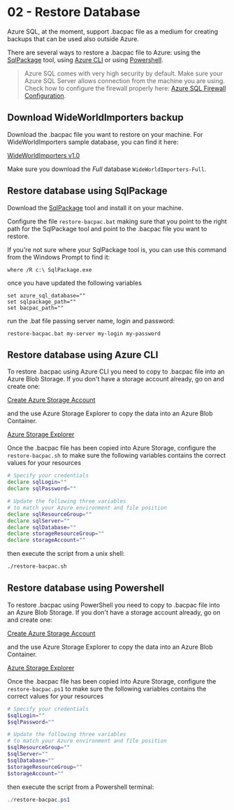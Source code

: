 # 02 - Restore Database

Azure SQL, at the moment, support .bacpac file as a medium for creating backups that can be used also outside Azure.

There are several ways to restore a .bacpac file to Azure: using the [SqlPackage](https://docs.microsoft.com/en-us/sql/tools/sqlpackage) tool, using [Azure CLI](https://docs.microsoft.com/en-us/cli/azure/install-azure-cli?view=azure-cli-latest) or using [Powershell](https://docs.microsoft.com/en-us/powershell/azure/).

> Azure SQL comes with very high security by default. Make sure your Azure SQL Server allows connection from the machine you are using. Check how to configure the firewall properly here: [Azure SQL Firewall Configuration](https://docs.microsoft.com/en-us/azure/sql-database/sql-database-firewall-configure#from-the-database-overview-page).

## Download WideWorldImporters backup

Download the .bacpac file you want to restore on your machine. For WideWorldImporters sample database, you can find it here:

[WideWorldImporters v1.0](https://github.com/Microsoft/sql-server-samples/releases/tag/wide-world-importers-v1.0)

Make sure you download the *Full* database `WideWorldImporters-Full`.

## Restore database using SqlPackage

Download the [SqlPackage](https://docs.microsoft.com/en-us/sql/tools/sqlpackage) tool and install it on your machine. 

Configure the file `restore-bacpac.bat` making sure that you point to the right path for the SqlPackage tool and point to the .bacpac file you want to restore.

If you're not sure where your SqlPackage tool is, you can use this command from the Windows Prompt to find it:

```text
where /R c:\ SqlPackage.exe
```

once you have updated the following variables

```text
set azure_sql_database=""
set sqlpackage_path=""
set bacpac_path=""
```

run the .bat file passing server name, login and password:

```text
restore-bacpac.bat my-server my-login my-password
```

## Restore database using Azure CLI

To restore .bacpac using Azure CLI you need to copy to .bacpac file into an Azure Blob Storage. If you don't have a storage account already, go on and create one:

[Create Azure Storage Account](https://docs.microsoft.com/en-us/azure/storage/common/storage-quickstart-create-account?tabs=azure-portal)

and the use Azure Storage Explorer to copy the data into an Azure Blob Container.

[Azure Storage Explorer](https://azure.microsoft.com/en-us/features/storage-explorer/)

Once the .bacpac file has been copied into Azure Storage, configure the `restore-bacpac.sh` to make sure the following variables contains the correct values for your resources

```bash
# Specify your credentials
declare sqlLogin=""
declare sqlPassword=""

# Update the following three variables
# to match your Azure environment and file position
declare sqlResourceGroup=""
declare sqlServer=""
declare sqlDatabase=""
declare storageResourceGroup=""
declare storageAccount=""
```

then execute the script from a unix shell:

```bash
./restore-bacpac.sh
```

## Restore database using Powershell

To restore .bacpac using PowerShell you need to copy to .bacpac file into an Azure Blob Storage. If you don't have a storage account already, go on and create one:

[Create Azure Storage Account](https://docs.microsoft.com/en-us/azure/storage/common/storage-quickstart-create-account?tabs=azure-portal)

and the use Azure Storage Explorer to copy the data into an Azure Blob Container.

[Azure Storage Explorer](https://azure.microsoft.com/en-us/features/storage-explorer/)

Once the .bacpac file has been copied into Azure Storage, configure the `restore-bacpac.ps1` to make sure the following variables contains the correct values for your resources

```powershell
# Specify your credentials
$sqlLogin=""
$sqlPassword=""

# Update the following three variables
# to match your Azure environment and file position
$sqlResourceGroup=""
$sqlServer=""
$sqlDatabase=""
$storageResourceGroup=""
$storageAccount=""
```

then execute the script from a Powershell terminal:

```powershell
./restore-bacpac.ps1
```